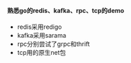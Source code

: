 #### 熟悉go的redis、kafka、rpc、tcp的demo

- redis采用redigo
- kafka采用sarama
- rpc分别尝试了grpc和thrift
- tcp用的原生net包
